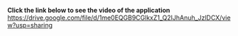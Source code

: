 **Click the link below to see the video of the application**
https://drive.google.com/file/d/1me0EQGB9CGlkxZ1_Q2IJhAnuh_JzlDCX/view?usp=sharing
